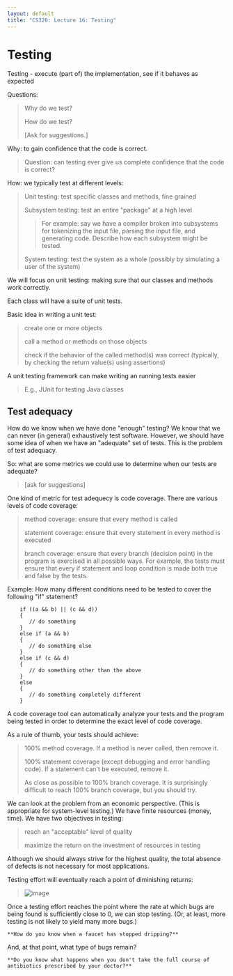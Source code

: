 ```yaml
---
layout: default
title: "CS320: Lecture 16: Testing"
---
```


Testing
=======

Testing - execute (part of) the implementation, see if it behaves as expected

Questions:

> Why do we test?
>
> How do we test?
>
> [Ask for suggestions.]

Why: to gain confidence that the code is correct.

> Question: can testing ever give us complete confidence that the code is correct?

How: we typically test at different levels:

> Unit testing: test specific classes and methods, fine grained
>
> Subsystem testing: test an entire "package" at a high level
>
> > For example: say we have a compiler broken into subsystems for tokenizing the input file, parsing the input file, and generating code. Describe how each subsystem might be tested.
>
> System testing: test the system as a whole (possibly by simulating a user of the system)

We will focus on unit testing: making sure that our classes and methods work correctly.

Each class will have a suite of unit tests.

Basic idea in writing a unit test:

> create one or more objects
>
> call a method or methods on those objects
>
> check if the behavior of the called method(s) was correct (typically, by checking the return value(s) using assertions)

A unit testing framework can make writing an running tests easier

> E.g., JUnit for testing Java classes

Test adequacy
-------------

How do we know when we have done "enough" testing? We know that we can never (in general) exhaustively test software. However, we should have some idea of when we have an "adequate" set of tests. This is the problem of test adequacy.

So: what are some metrics we could use to determine when our tests are adequate?

> [ask for suggestions]

One kind of metric for test adequecy is code coverage. There are various levels of code coverage:

> method coverage: ensure that every method is called
>
> statement coverage: ensure that every statement in every method is executed
>
> branch coverage: ensure that every branch (decision point) in the program is exercised in all possible ways. For example, the tests must ensure that every if statement and loop condition is made both true and false by the tests.

Example: How many different conditions need to be tested to cover the following "if" statement?

		if ((a && b) || (c && d))
		{
		   // do something
		}
		else if (a && b)
		{
		   // do something else
		}
		else if (c && d)
		{
		   // do something other than the above
		}
		else
		{
		   // do something completely different
		}

A code coverage tool can automatically analyze your tests and the program being tested in order to determine the exact level of code coverage.

As a rule of thumb, your tests should achieve:

> 100% method coverage. If a method is never called, then remove it.
>
> 100% statement coverage (except debugging and error handling code). If a statement can't be executed, remove it.
>
> As close as possible to 100% branch coverage. It is surprisingly difficult to reach 100% branch coverage, but you should try.

We can look at the problem from an economic perspective. (This is appropriate for system-level testing.) We have finite resources (money, time). We have two objectives in testing:

> reach an "acceptable" level of quality
>
> maximize the return on the investment of resources in testing

Although we should always strive for the highest quality, the total absence of defects is not necessary for most applications.

Testing effort will eventually reach a point of diminishing returns:

> ![image](figures/testingEffort.png)

Once a testing effort reaches the point where the rate at which bugs are being found is sufficiently close to 0, we can stop testing. (Or, at least, more testing is not likely to yield many more bugs.)

	**How do you know when a faucet has stopped dripping?**

And, at that point, what type of bugs remain?

	**Do you know what happens when you don't take the full course of antibiotics prescribed by your doctor?**
